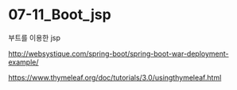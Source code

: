 # 07-11_Boot_jsp
부트를 이용한 jsp

http://websystique.com/spring-boot/spring-boot-war-deployment-example/

https://www.thymeleaf.org/doc/tutorials/3.0/usingthymeleaf.html

